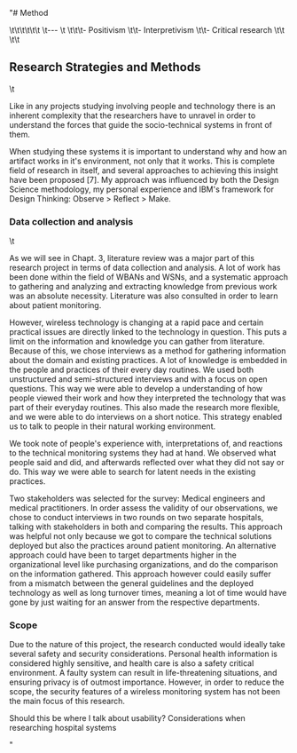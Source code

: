 "# Method

\t\t\t\t\t\t
\t---
\t
\t\t\t- Positivism
\t\t- Interpretivism
\t\t- Critical research
\t\t
\t\t
## Research Strategies and Methods

\t

Like in any projects studying involving people and technology there is an inherent complexity that the researchers have to unravel in order to understand the forces that guide the socio-technical systems in front of them.

When studying these systems it is important to understand why and how an artifact works in it's environment, not only that it works. This is complete field of research in itself, and several approaches to achieving this insight have been proposed [7]. My approach was influenced by both the Design Science methodology, my personal experience and IBM's framework for Design Thinking: Observe > Reflect > Make.





### Data collection and analysis

\t

As we will see in Chapt. 3, literature review was a major part of this research project in terms of data collection and analysis. A lot of work has been done within the field of WBANs and WSNs, and a systematic approach to gathering and analyzing and extracting knowledge from previous work was an absolute necessity. Literature was also consulted in order to learn about patient monitoring.

However, wireless technology is changing at a rapid pace and certain practical issues are directly linked to the technology in question. This puts a limit on the information and knowledge you can gather from literature. Because of this, we chose interviews as a method for gathering information about the domain and existing practices. A lot of knowledge is embedded in the people and practices of their every day routines. We used both unstructured and semi-structured interviews and with a focus on open questions. This way we were able to develop a understanding of how people viewed their work and how they interpreted the technology that was part of their everyday routines. This also made the research more flexible, and we were able to do interviews on a short notice. This strategy enabled us to talk to people in their natural working environment.

We took note of people's experience with, interpretations of, and reactions to the technical monitoring systems they had at hand. We observed what people said and did, and afterwards reflected over what they did not say or do. This way we were able to search for latent needs in the existing practices. 

Two stakeholders was selected for the survey: Medical engineers and medical practitioners. In order assess the validity of our observations, we chose to conduct interviews in two rounds on two separate hospitals, talking with stakeholders in both and comparing the results. This approach was helpful not only because we got to compare the technical solutions deployed but also the practices around patient monitoring. An alternative approach could have been to target departments higher in the organizational level like purchasing organizations, and do the comparison on the information gathered. This approach however could easily suffer from a mismatch between the general guidelines and the deployed technology as well as long turnover times, meaning a lot of time would have gone by just waiting for an answer from the respective departments.

### Scope

Due to the nature of this project, the research conducted would ideally take several safety and security considerations. Personal health information is considered highly sensitive, and health care is also a safety critical environment. A faulty system can result in life-threatening situations, and ensuring privacy is of outmost importance. However, in order to reduce the scope, the security features of a wireless monitoring system has not been the main focus of this research.

Should this be where I talk about usability? Considerations when researching hospital systems 

"